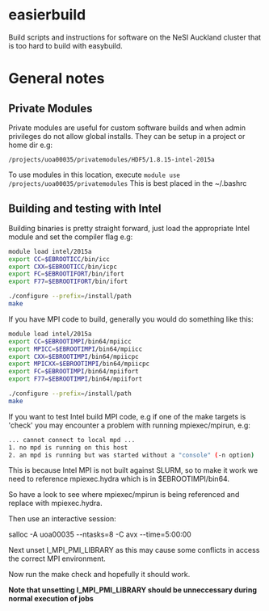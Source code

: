 easierbuild
===========

Build scripts and instructions for software on the NeSI Auckland cluster that is too hard to build with easybuild.

# General notes

## Private Modules

Private modules are useful for custom software builds and when admin privileges do not allow global installs. They can be setup in a project or home dir e.g:

`/projects/uoa00035/privatemodules/HDF5/1.8.15-intel-2015a`

To use modules in this location, execute `module use /projects/uoa00035/privatemodules`
This is best placed in the ~/.bashrc

## Building and testing with Intel

Building binaries is pretty straight forward, just load the appropriate Intel module and set the compiler flag e.g:

```bash
module load intel/2015a
export CC=$EBROOTICC/bin/icc
export CXX=$EBROOTICC/bin/icpc
export FC=$EBROOTIFORT/bin/ifort
export F77=$EBROOTIFORT/bin/ifort

./configure --prefix=/install/path
make
```

If you have MPI code to build, generally you would do something like this:

```bash
module load intel/2015a
export CC=$EBROOTIMPI/bin64/mpiicc
export MPICC=$EBROOTIMPI/bin64/mpiicc
export CXX=$EBROOTIMPI/bin64/mpiicpc
export MPICXX=$EBROOTIMPI/bin64/mpiicpc
export FC=$EBROOTIMPI/bin64/mpiifort
export F77=$EBROOTIMPI/bin64/mpiifort

./configure --prefix=/install/path
make

```

If you want to test Intel build MPI code, e.g if one of the make targets is 'check' you may encounter a problem with running mpiexec/mpirun, e.g:
```bash
... cannot connect to local mpd ...
1. no mpd is running on this host
2. an mpd is running but was started without a "console" (-n option)
```

This is because Intel MPI is not built against SLURM, so to make it work we need to reference mpiexec.hydra which is in $EBROOTIMPI/bin64.

So have a look to see where mpiexec/mpirun is being referenced and replace with mpiexec.hydra.

Then use an interactive session:

salloc -A uoa00035 --ntasks=8 -C avx --time=5:00:00

Next unset I_MPI_PMI_LIBRARY as this may cause some conflicts in access the correct MPI environment.

Now run the make check and hopefully it should work.

**Note that unsetting I_MPI_PMI_LIBRARY should be unneccessary during normal execution of jobs**
